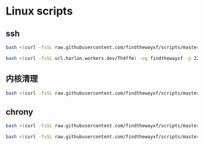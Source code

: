 # Linux scripts



## ssh

```bash
bash <(curl -fsSL raw.githubusercontent.com/findthewayxf/scripts/master/ssh.sh) -og findthewayxf -p 22122 -d

bash <(curl -fsSL url.harlon.workers.dev/Th4ffm) -og findthewayxf -p 22122 -d
```



## 内核清理

```bash
bash <(curl -fsSL raw.githubusercontent.com/findthewayxf/scripts/master/ckernel.sh) 
```



## chrony

```bash
bash <(curl -fsSL raw.githubusercontent.com/findthewayxf/scripts/master/chrony-in.sh)

bash <(curl -fsSL raw.githubusercontent.com/findthewayxf/scripts/master/chrony-out.sh)
```

